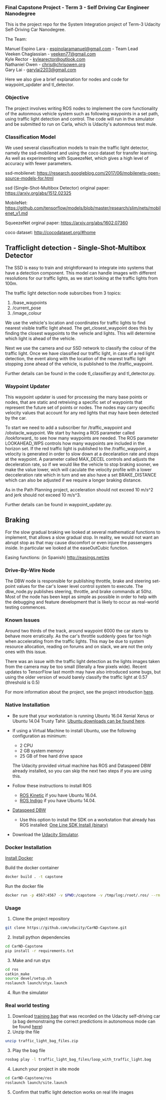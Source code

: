 
### Final Capstone Project - Term 3 - Self Driving Car Engineer Nanodegree

This is the project repo for the System Integration project of Term-3 Udacity Self-Driving Car Nanodegree.

The Team:

Manuel Espino Lara - espinolaramanuel@gmail.com - Team Lead <br />
Veeken Chaglassian - veeken77@gmail.com  <br />
Kyle Rector - kylearector@outlook.com  <br />
Nathaniel Owen - chris@chrisowen.org  <br />
Gary Lai - garylai2203@gmail.com  <br />


Here we also give a brief explanation for nodes and code for waypoint_updater and tl_detector.




### Objective

The project involves writing ROS nodes to implement the core functionality of the autonmous vehicle system such as following waypoints in a set path, using traffic light detection and control. The code will run in the simulator and be submitted to run on Carla, which is Udacity's autonmous test mule.


### Classification Model 

We used several classification models to train the traffic light detector, namely the ssd-mobilenet and using the coco dataset for transfer learning. As well as experimenting with SqueezeNet, which gives a high level of accuracy with fewer parameters. 



ssd-mobilenet:
https://research.googleblog.com/2017/06/mobilenets-open-source-models-for.html

ssd (Single-Shot-Multibox Detector) original paper:
https://arxiv.org/abs/1512.02325

MobileNet:
https://github.com/tensorflow/models/blob/master/research/slim/nets/mobilenet_v1.md

SqueezeNet orginal paper:
https://arxiv.org/abs/1602.07360

coco dataset:
http://cocodataset.org/#home


## Trafficlight detection - Single-Shot-Multibox Detector

The SSD is easy to train and strightforward to integrate into systems that have a detection component. This model can handle images with different resolutions for our traffic lights, as we start looking at the traffic lights from 100m. 

The traffic light detection node subsrcibes from 3 topics:
1. /base_waypoints
2. /current_pose
3. /image_colour

We use the vehicle's location and coordinates for traffic lights to find nearest visible traffic light ahead. The get_closest_waypoint does this by finding the closest waypoints to the vehicle and lights. This will determine which light is ahead of the vehicle.

Next we use the camera and our SSD network to classify the colour of the traffic light. Once we have classified our traffic light, in case of a red light detection, the event along with the location of the nearest traffic light stopping zone ahead of the vehicle, is published to the /traffic_waypoint.

Further details can be found in the code tl_classifier.py and tl_detector.py.

### Waypoint Updater


This waypoint updater is used for processing the many base points or nodes, that are static and retreiving a specific set of waypoints that represent the future set of points or nodes. The nodes may carry specific velocity values that account for any red lights that may have been detected by the car.

To start we need to add a subscriber for /traffic_waypoint and /obstacle_waypoint. We start by having a ROS parameter called /lookforward_ to see how many waypoints are needed. The ROS parameter LOOKAHEAD_WPS controls how many waypoints are included in the horizon set. If the red traffic light is published to the /traffic_waypoint, a velocity is generated in order to slow down at a decelaration rate and stops at the waypoint. A parameter called MAX_DECEL controls and adjusts the deceleration rate, so if we would like the vehicle to stop braking sooner, we make the value lower, wich will caculate the velocity profile with a lower decceleration rate which in turn and we also have a set BRAKE_DISTANCE which can also be adjusted if we require a longer braking distance. 

As in the Path Planning project, acceleration should not exceed 10 m/s^2 and jerk should not exceed 10 m/s^3.


Further details can be found in waypoint_updater.py.

## Braking

For the slow gradual braking we looked at several mathematical functions to implement, that allows a slow gradual stop. In reality, we would not want an abrupt stop as that may cause discomfort or even injure the passengers inside. In particular we looked at the easeOutCubic function.

Easing functions: (in Spanish)
http://easings.net/es


### Drive-By-Wire Node

The DBW node is responsible for publishing throttle, brake and steering set-point values for the car's lower level control system to execute. 
The dbw_node.py publishes steering, throttle, and brake commands at 50hz. 
Most of the node has been kept as simple as possible in order to help with the debugging and feature development that is likely to occur as real-world testing commences. 


### Known Issues 

Around two thirds of the track, around waypoint 6000 the car starts to behave more erratically. As the car's throttle suddenly goes far too high when accelerating from the traffic lights. This may be due to system resource allocation, reading on forums and on slack, we are not the only ones with this issue. 

There was an issue with the traffic light detection as the lights images taken from the camera may be too small (literally a few pixels wide).
Recent updates to TensorFlow last month may have also introduced some bugs, but using the older version of would barely classify the traffic light at 0.57 (threshold is 0.5)


For more information about the project, see the project introduction [here](https://classroom.udacity.com/nanodegrees/nd013/parts/6047fe34-d93c-4f50-8336-b70ef10cb4b2/modules/e1a23b06-329a-4684-a717-ad476f0d8dff/lessons/462c933d-9f24-42d3-8bdc-a08a5fc866e4/concepts/5ab4b122-83e6-436d-850f-9f4d26627fd9).

### Native Installation

* Be sure that your workstation is running Ubuntu 16.04 Xenial Xerus or Ubuntu 14.04 Trusty Tahir. [Ubuntu downloads can be found here](https://www.ubuntu.com/download/desktop).
* If using a Virtual Machine to install Ubuntu, use the following configuration as minimum:
  * 2 CPU
  * 2 GB system memory
  * 25 GB of free hard drive space

  The Udacity provided virtual machine has ROS and Dataspeed DBW already installed, so you can skip the next two steps if you are using this.

* Follow these instructions to install ROS
  * [ROS Kinetic](http://wiki.ros.org/kinetic/Installation/Ubuntu) if you have Ubuntu 16.04.
  * [ROS Indigo](http://wiki.ros.org/indigo/Installation/Ubuntu) if you have Ubuntu 14.04.
* [Dataspeed DBW](https://bitbucket.org/DataspeedInc/dbw_mkz_ros)
  * Use this option to install the SDK on a workstation that already has ROS installed: [One Line SDK Install (binary)](https://bitbucket.org/DataspeedInc/dbw_mkz_ros/src/81e63fcc335d7b64139d7482017d6a97b405e250/ROS_SETUP.md?fileviewer=file-view-default)
* Download the [Udacity Simulator](https://github.com/udacity/CarND-Capstone/releases).

### Docker Installation
[Install Docker](https://docs.docker.com/engine/installation/)

Build the docker container
```bash
docker build . -t capstone
```

Run the docker file
```bash
docker run -p 4567:4567 -v $PWD:/capstone -v /tmp/log:/root/.ros/ --rm -it capstone
```

### Usage

1. Clone the project repository
```bash
git clone https://github.com/udacity/CarND-Capstone.git
```

2. Install python dependencies
```bash
cd CarND-Capstone
pip install -r requirements.txt
```
3. Make and run styx
```bash
cd ros
catkin_make
source devel/setup.sh
roslaunch launch/styx.launch
```
4. Run the simulator

### Real world testing
1. Download [training bag](https://drive.google.com/file/d/0B2_h37bMVw3iYkdJTlRSUlJIamM/view?usp=sharing) that was recorded on the Udacity self-driving car (a bag demonstraing the correct predictions in autonomous mode can be found [here](https://drive.google.com/open?id=0B2_h37bMVw3iT0ZEdlF4N01QbHc))
2. Unzip the file
```bash
unzip traffic_light_bag_files.zip
```
3. Play the bag file
```bash
rosbag play -l traffic_light_bag_files/loop_with_traffic_light.bag
```
4. Launch your project in site mode
```bash
cd CarND-Capstone/ros
roslaunch launch/site.launch
```
5. Confirm that traffic light detection works on real life images
